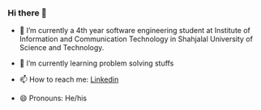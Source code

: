 ### Hi there 👋

- 🔭 I’m currently a 4th year software engineering student at Institute of Information and Communication Technology in Shahjalal University of Science and Technology.
- 🌱 I’m currently learning problem solving stuffs
- 📫 How to reach me: [Linkedin](https://www.linkedin.com/in/shreshthajit-das-7001261a3/)

- 😄 Pronouns: He/his
 
